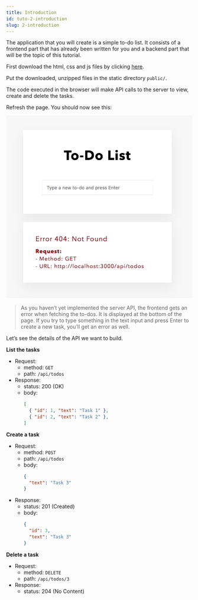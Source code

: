 ```yaml
---
title: Introduction
id: tuto-2-introduction
slug: 2-introduction
---
```


The application that you will create is a simple to-do list. It consists of a frontend part that has already been written for you and a backend part that will be the topic of this tutorial.

First download the html, css and js files by clicking [here](https://foalts.org/simple-todo-list.zip).

Put the downloaded, unzipped files in the static directory `public/`.

The code executed in the browser will make API calls to the server to view, create and delete the tasks.

Refresh the page. You should now see this:

![Browser view](./app.png)

> As you haven&#8217;t yet implemented the server API, the frontend gets an error when fetching the to-dos. It is displayed at the bottom of the page. If you try to type something in the text input and press Enter to create a new task, you&#8217;ll get an error as well.

Let&#8217;s see the details of the API we want to build.

**List the tasks**
- Request:
  - method: `GET`
  - path: `/api/todos`
- Response:
  - status: 200 (OK)
  - body: 
    ```json
    [
      { "id": 1, "text": "Task 1" },
      { "id": 2, "text": "Task 2" },
    ]
    ```

**Create a task**
- Request:
  - method: `POST`
  - path: `/api/todos`
  - body:
    ```json
    {
      "text": "Task 3"
    }
    ```
- Response:
  - status: 201 (Created)
  - body: 
    ```json
    {
      "id": 3,
      "text": "Task 3"
    }
    ```

**Delete a task**
- Request:
  - method: `DELETE`
  - path: `/api/todos/3`
- Response:
  - status: 204 (No Content)
